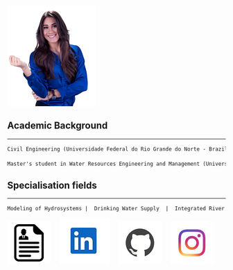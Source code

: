 ![Image](pic.png)

## Academic Background
-----------------------------------------------------------------------------------------------------------
```markdown
Civil Engineering (Universidade Federal do Rio Grande do Norte - Brazil / University of Stuttgart - UK)

Master's student in Water Resources Engineering and Management (Universität Stuttgart - Germany)
```

## Specialisation fields
-----------------------------------------------------------------------------------------------------------
```markdown
Modeling of Hydrosystems |  Drinking Water Supply  |  Integrated River Management  |  Flood Protection
```

[![Image](cv_logo.png)](https://documentcloud.adobe.com/link/track?uri=urn:aaid:scds:US:ffd8a27e-8046-4f3d-a009-ae43735f632c) &nbsp; &nbsp; [![Image](linkedin_logo.png)](https://www.linkedin.com/in/beatriz-negreiros/) &nbsp; &nbsp; [![Image](github_logo.png)](https://github.com/beatriznegreiros) &nbsp; &nbsp; [![Image](instagram_logo.png)](https://www.instagram.com/beatriznegreiros/?hl=pt)
